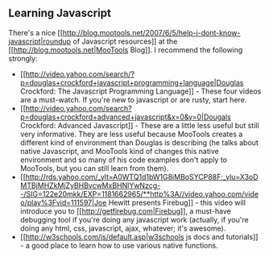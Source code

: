 Learning Javascript
-------------------

There's a nice [[http://blog.mootools.net/2007/6/5/help-i-dont-know-javascript|roundup of Javascript resources]] at the [[http://blog.mootools.net|MooTools Blog]]. I recommend the following strongly:

  * [[http://video.yahoo.com/search/?p=douglas+crockford+javascript+programming+language|Douglas Crockford: The Javascript Programming Language]] - These four videos are a must-watch. If you're new to javascript or are rusty, start here.
  * [[http://video.yahoo.com/search?p=douglas+crockford+advanced+javascript&x=0&y=0|Dougals Crockford: Advanced Javascript]] - These are a little less useful but still very informative. They are less useful because MooTools creates a different kind of environment than Douglas is describing (he talks about native Javascript, and MooTools kind of changes this native environment and so many of his code examples don't apply to MooTools, but you can still learn from them).
  * [[http://rds.yahoo.com/_ylt=A0WTQ1d1bW1G8iMBoSYCP88F;_ylu=X3oDMTBjMHZkMjZyBHBvcwMxBHNlYwNzcg--/SIG=122e20mkk/EXP=1181662965/**http%3A//video.yahoo.com/video/play%3Fvid=111597|Joe Hewitt presents Firebug]] - this video will introduce you to [[http://getfirebug.com|Firebug]], a must-have debugging tool if you're doing any javascript work (actually, if you're doing any html, css, javascript, ajax, whatever; it's awesome).
  * [[http://w3schools.com/js/default.asp|w3schools js docs and tutorials]]  - a good place to learn how to use various native functions.